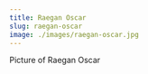 ```yaml
---
title: Raegan Oscar
slug: raegan-oscar
image: ./images/raegan-oscar.jpg
---
```

Picture of Raegan Oscar
